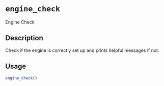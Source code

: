 # `engine_check`

Engine Check


## Description

Check if the engine is correctly set up and
 prints helpful messages if not.


## Usage

```r
engine_check()
```


